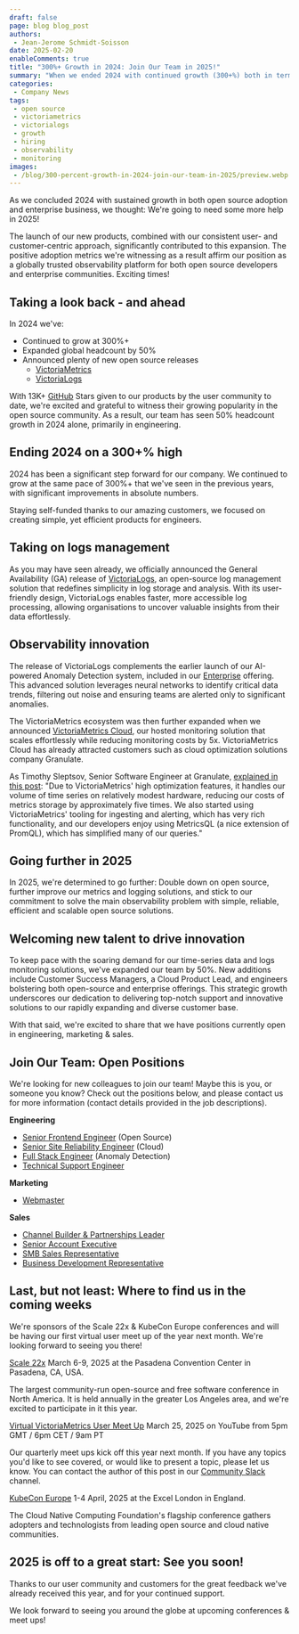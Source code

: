 ```yaml
---
draft: false
page: blog blog_post
authors:
 - Jean-Jerome Schmidt-Soisson
date: 2025-02-20
enableComments: true
title: "300%+ Growth in 2024: Join Our Team in 2025!"
summary: "When we ended 2024 with continued growth (300+%) both in terms of open source adoption and enterprise business we thought: We're going to need some more help in 2025!"
categories: 
 - Company News
tags:
 - open source
 - victoriametrics
 - victorialogs
 - growth
 - hiring
 - observability
 - monitoring
images:
 - /blog/300-percent-growth-in-2024-join-our-team-in-2025/preview.webp
---
```


As we concluded 2024 with sustained growth in both open source adoption and enterprise business, we thought: We're going to need some more help in 2025!

The launch of our new products, combined with our consistent user- and customer-centric approach, significantly contributed to this expansion. The positive adoption metrics we're witnessing as a result affirm our position as a globally trusted observability platform for both open source developers and enterprise communities. Exciting times!

## Taking a look back - and ahead

In 2024 we've:
* Continued to grow at 300%+
* Expanded global headcount by 50%
* Announced plenty of new open source releases
  * [VictoriaMetrics](https://docs.victoriametrics.com/changelog/)
  * [VictoriaLogs](https://docs.victoriametrics.com/victorialogs/changelog/)

With 13K+ [GitHub](https://github.com/VictoriaMetrics/VictoriaMetrics) Stars given to our products by the user community to date, we're excited and grateful to witness their growing popularity in the open source community. As a result, our team has seen 50% headcount growth in 2024 alone, primarily in engineering.

## Ending 2024 on a 300+% high

2024 has been a significant step forward for our company. We continued to grow at the same pace of 300%+ that we've seen in the previous years, with significant improvements in absolute numbers.

Staying self-funded thanks to our amazing customers, we focused on creating simple, yet efficient products for engineers.

## Taking on logs management

As you may have seen already, we officially announced the General Availability (GA) release of [VictoriaLogs](https://victoriametrics.com/products/victorialogs/), an open-source log management solution that redefines simplicity in log storage and analysis. With its user-friendly design, VictoriaLogs enables faster, more accessible log processing, allowing organisations to uncover valuable insights from their data effortlessly.

## Observability innovation

The release of VictoriaLogs complements the earlier launch of our AI-powered Anomaly Detection system, included in our [Enterprise](https://victoriametrics.com/products/enterprise/anomaly-detection/) offering. This advanced solution leverages neural networks to identify critical data trends, filtering out noise and ensuring teams are alerted only to significant anomalies.

The VictoriaMetrics  ecosystem was then further expanded when we announced [VictoriaMetrics Cloud](https://victoriametrics.com/products/cloud/), our hosted monitoring solution that scales effortlessly while reducing monitoring costs by 5x. VictoriaMetrics Cloud has already attracted customers such as cloud optimization solutions company Granulate.

As Timothy Sleptsov, Senior Software Engineer at Granulate, [explained in this post](https://victoriametrics.com/blog/victoriametrics-cloud-reduces-monitoring-costs-by-5x/):  "Due to VictoriaMetrics' high optimization features, it handles our volume of time series on relatively modest hardware, reducing our costs of metrics storage by approximately five times. We also started using VictoriaMetrics' tooling for ingesting and alerting, which has very rich functionality, and our developers enjoy using MetricsQL (a nice extension of PromQL), which has simplified many of our queries."

## Going further in 2025

In 2025, we're determined to go further: Double down on open source, further improve our metrics and logging solutions, and stick to our commitment to solve the main observability problem with simple, reliable, efficient and scalable open source solutions.

## Welcoming new talent to drive innovation

To keep pace with the soaring demand for our  time-series data and logs monitoring solutions, we've expanded our team by 50%. New additions include Customer Success Managers, a Cloud Product Lead, and engineers bolstering both open-source and enterprise offerings. This strategic growth underscores our dedication to delivering top-notch support and innovative solutions to our rapidly expanding and diverse customer base.

With that said, we're excited to share that we have positions currently open in engineering, marketing & sales.

## Join Our Team: Open Positions

We're looking for new colleagues to join our team! Maybe this is you, or someone you know? Check out the positions below, and please contact us for more information (contact details provided in the job descriptions).

**Engineering**
* [Senior Frontend Engineer](https://docs.google.com/document/d/1JzrQUpFeVHrtD_rGap_pipKrfYrZz-SP4PdKiwC0Juo/edit?tab=t.0#heading=h.iv3lk3y72d6f) (Open Source)
* [Senior Site Reliability Engineer](https://docs.google.com/document/d/1a9XdrvEFes0VlUdZa4Jj1xM655d3gJ1ZHi6EVuiKjlU/edit?tab=t.0) (Cloud)
* [Full Stack Engineer](https://docs.google.com/document/d/1fiLf2c7qIl0Vnx1WMqHMdMRiJcMpKv80ycHRqTEC6mg/edit?tab=t.0) (Anomaly Detection)
* [Technical Support Engineer](https://docs.google.com/document/d/1PCkYjSWUAj1cLvEBS3nuJqMrgsFrnsaVmZ2c0i0fias/edit?tab=t.0#heading=h.iv3lk3y72d6f)

**Marketing**
* [Webmaster](https://docs.google.com/document/d/1QJpR2mDxPU6CeR1kljlzbpSjQxKR1TIpDuWA8Qi9Rc4/edit?tab=t.0#heading=h.2snme1zg8mq0)

**Sales**
* [Channel Builder & Partnerships Leader](https://docs.google.com/document/d/1-g_xhfWRP-wUg8VeSDN8vSQIA4j4h7Bmw23A1zdVQls/edit?tab=t.0#heading=h.cugxcdnq8gsd)
* [Senior Account Executive](https://docs.google.com/document/d/19Mi4l-1YcP5q0rNk3wZXqzUxj1M8sPrW72dWpaMZXt8/edit?tab=t.0#heading=h.yaryhiy0hfrp)
* [SMB Sales Representative](https://docs.google.com/document/d/11k7sQ_EVF0QDbO_Rpkus3EuSJhsFQF_ycxCWfzyowBo/edit?tab=t.0#heading=h.o1uod9mj8k)
* [Business Development Representative](https://docs.google.com/document/d/184FxAou_ZRRqh9YPda-9hctnDwbRXVJAEHESJiskYjY/edit?tab=t.0#heading=h.o1uod9mj8k)

## Last, but not least: Where to find us in the coming weeks

We're sponsors of the Scale 22x & KubeCon Europe conferences and will be having our first virtual user meet up of the year next month. We're looking forward to seeing you there!

[Scale 22x](https://www.socallinuxexpo.org/scale/22x)
March 6-9, 2025 at the Pasadena Convention Center in Pasadena, CA, USA.

The largest community-run open-source and free software conference in North America. It is held annually in the greater Los Angeles area, and we're excited to participate in it this year.

[Virtual VictoriaMetrics User Meet Up](https://www.youtube.com/watch?v=33z8e6ZEeWk)
March 25, 2025 on YouTube from 5pm GMT / 6pm CET / 9am PT

Our quarterly meet ups kick off this year next month. If you have any topics you'd like to see covered, or would like to present a topic, please let us know. You can contact the author of this post in our [Community Slack](https://inviter.co/victoriametrics) channel.

[KubeCon Europe](https://events.linuxfoundation.org/kubecon-cloudnativecon-europe/)
1-4 April, 2025 at the Excel London in England.

The Cloud Native Computing Foundation's flagship conference gathers adopters and technologists from leading open source and cloud native communities.

## 2025 is off to a great start: See you soon!

Thanks to our user community and customers for the great feedback we've already received this year, and for your continued support.

We look forward to seeing you around the globe at upcoming conferences & meet ups!